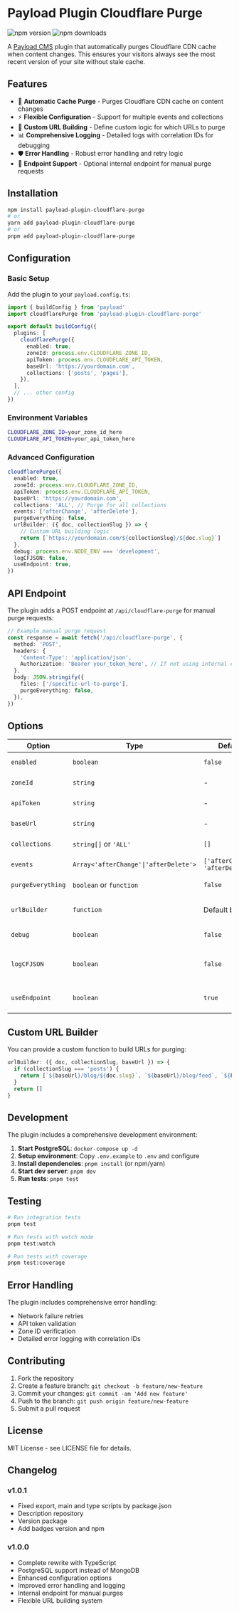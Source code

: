 # Payload Plugin Cloudflare Purge

![npm version](https://img.shields.io/npm/v/payload-plugin-cloudflare-purge)
![npm downloads](https://img.shields.io/npm/dm/payload-plugin-cloudflare-purge)

A [Payload CMS](https://payloadcms.com) plugin that automatically purges Cloudflare CDN cache when content changes. This ensures your visitors always see the most recent version of your site without stale cache.

## Features

- 🚀 **Automatic Cache Purge** - Purges Cloudflare CDN cache on content changes
- ⚡ **Flexible Configuration** - Support for multiple events and collections
- 🔧 **Custom URL Building** - Define custom logic for which URLs to purge
- 📊 **Comprehensive Logging** - Detailed logs with correlation IDs for debugging
- 🛡️ **Error Handling** - Robust error handling and retry logic
- 🔌 **Endpoint Support** - Optional internal endpoint for manual purge requests

## Installation

```bash
npm install payload-plugin-cloudflare-purge
# or
yarn add payload-plugin-cloudflare-purge
# or
pnpm add payload-plugin-cloudflare-purge
```

## Configuration

### Basic Setup

Add the plugin to your `payload.config.ts`:

```typescript
import { buildConfig } from 'payload'
import cloudflarePurge from 'payload-plugin-cloudflare-purge'

export default buildConfig({
  plugins: [
    cloudflarePurge({
      enabled: true,
      zoneId: process.env.CLOUDFLARE_ZONE_ID,
      apiToken: process.env.CLOUDFLARE_API_TOKEN,
      baseUrl: 'https://yourdomain.com',
      collections: ['posts', 'pages'],
    }),
  ],
  // ... other config
})
```

### Environment Variables

```bash
CLOUDFLARE_ZONE_ID=your_zone_id_here
CLOUDFLARE_API_TOKEN=your_api_token_here
```

### Advanced Configuration

```typescript
cloudflarePurge({
  enabled: true,
  zoneId: process.env.CLOUDFLARE_ZONE_ID,
  apiToken: process.env.CLOUDFLARE_API_TOKEN,
  baseUrl: 'https://yourdomain.com',
  collections: 'ALL', // Purge for all collections
  events: ['afterChange', 'afterDelete'],
  purgeEverything: false,
  urlBuilder: ({ doc, collectionSlug }) => {
    // Custom URL building logic
    return [`https://yourdomain.com/${collectionSlug}/${doc.slug}`]
  },
  debug: process.env.NODE_ENV === 'development',
  logCFJSON: false,
  useEndpoint: true,
})
```

## API Endpoint

The plugin adds a POST endpoint at `/api/cloudflare-purge` for manual purge requests:

```typescript
// Example manual purge request
const response = await fetch('/api/cloudflare-purge', {
  method: 'POST',
  headers: {
    'Content-Type': 'application/json',
    Authorization: 'Bearer your_token_here', // If not using internal call
  },
  body: JSON.stringify({
    files: ['/specific-url-to-purge'],
    purgeEverything: false,
  }),
})
```

## Options

| Option            | Type                                  | Default                          | Description                        |
| ----------------- | ------------------------------------- | -------------------------------- | ---------------------------------- |
| `enabled`         | `boolean`                             | `false`                          | Enable/disable the plugin          |
| `zoneId`          | `string`                              | -                                | Cloudflare Zone ID                 |
| `apiToken`        | `string`                              | -                                | Cloudflare API Token               |
| `baseUrl`         | `string`                              | -                                | Your site's base URL               |
| `collections`     | `string[]` or `'ALL'`                 | `[]`                             | Collections to monitor             |
| `events`          | `Array<'afterChange'\|'afterDelete'>` | `['afterChange', 'afterDelete']` | Events that trigger purge          |
| `purgeEverything` | `boolean` or `function`               | `false`                          | Purge entire cache                 |
| `urlBuilder`      | `function`                            | Default builder                  | Custom URL builder function        |
| `debug`           | `boolean`                             | `false`                          | Enable debug logging               |
| `logCFJSON`       | `boolean`                             | `false`                          | Log full Cloudflare JSON responses |
| `useEndpoint`     | `boolean`                             | `true`                           | Use internal endpoint for purging  |

## Custom URL Builder

You can provide a custom function to build URLs for purging:

```typescript
urlBuilder: ({ doc, collectionSlug, baseUrl }) => {
  if (collectionSlug === 'posts') {
    return [`${baseUrl}/blog/${doc.slug}`, `${baseUrl}/blog/feed`, `${baseUrl}/api/posts/${doc.id}`]
  }
  return []
}
```

## Development

The plugin includes a comprehensive development environment:

1. **Start PostgreSQL**: `docker-compose up -d`
2. **Setup environment**: Copy `.env.example` to `.env` and configure
3. **Install dependencies**: `pnpm install` (or npm/yarn)
4. **Start dev server**: `pnpm dev`
5. **Run tests**: `pnpm test`

## Testing

```bash
# Run integration tests
pnpm test

# Run tests with watch mode
pnpm test:watch

# Run tests with coverage
pnpm test:coverage
```

## Error Handling

The plugin includes comprehensive error handling:

- Network failure retries
- API token validation
- Zone ID verification
- Detailed error logging with correlation IDs

## Contributing

1. Fork the repository
2. Create a feature branch: `git checkout -b feature/new-feature`
3. Commit your changes: `git commit -am 'Add new feature'`
4. Push to the branch: `git push origin feature/new-feature`
5. Submit a pull request

## License

MIT License - see LICENSE file for details.

## Changelog

### v1.0.1

- Fixed export, main and type scripts by package.json
- Description repository
- Version package
- Add badges version and npm

### v1.0.0

- Complete rewrite with TypeScript
- PostgreSQL support instead of MongoDB
- Enhanced configuration options
- Improved error handling and logging
- Internal endpoint for manual purges
- Flexible URL building system
